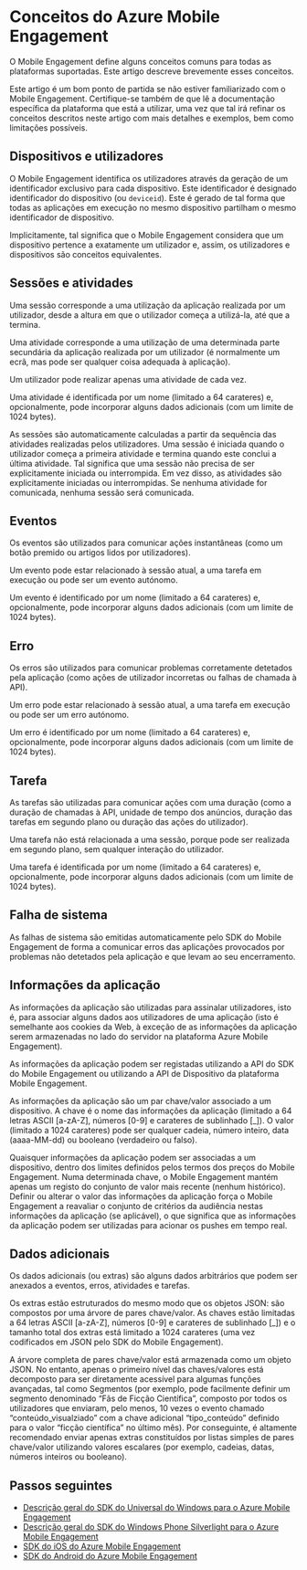 <properties
    pageTitle="Conceitos do Mobile Engagement | Microsoft Azure"
    description="Conceitos do Azure Mobile Engagement"
    services="mobile-engagement"
    documentationCenter="mobile"
    authors="piyushjo"
    manager="dwrede"
    editor="" />

<tags
    ms.service="mobile-engagement"
    ms.workload="mobile"
    ms.tgt_pltfrm="mobile-android"
    ms.devlang="na"
    ms.topic="get-started-article"
    ms.date="02/26/2016"
    ms.author="piyushjo" />

# Conceitos do Azure Mobile Engagement

O Mobile Engagement define alguns conceitos comuns para todas as plataformas suportadas. Este artigo descreve brevemente esses conceitos.

Este artigo é um bom ponto de partida se não estiver familiarizado com o Mobile Engagement. Certifique-se também de que lê a documentação específica da plataforma que está a utilizar, uma vez que tal irá refinar os conceitos descritos neste artigo com mais detalhes e exemplos, bem como limitações possíveis.

## Dispositivos e utilizadores
O Mobile Engagement identifica os utilizadores através da geração de um identificador exclusivo para cada dispositivo. Este identificador é designado identificador do dispositivo (ou `deviceid`). Este é gerado de tal forma que todas as aplicações em execução no mesmo dispositivo partilham o mesmo identificador de dispositivo.

Implicitamente, tal significa que o Mobile Engagement considera que um dispositivo pertence a exatamente um utilizador e, assim, os utilizadores e dispositivos são conceitos equivalentes.

## Sessões e atividades
Uma sessão corresponde a uma utilização da aplicação realizada por um utilizador, desde a altura em que o utilizador começa a utilizá-la, até que a termina.

Uma atividade corresponde a uma utilização de uma determinada parte secundária da aplicação realizada por um utilizador (é normalmente um ecrã, mas pode ser qualquer coisa adequada à aplicação).

Um utilizador pode realizar apenas uma atividade de cada vez.

Uma atividade é identificada por um nome (limitado a 64 carateres) e, opcionalmente, pode incorporar alguns dados adicionais (com um limite de 1024 bytes).

As sessões são automaticamente calculadas a partir da sequência das atividades realizadas pelos utilizadores. Uma sessão é iniciada quando o utilizador começa a primeira atividade e termina quando este conclui a última atividade. Tal significa que uma sessão não precisa de ser explicitamente iniciada ou interrompida. Em vez disso, as atividades são explicitamente iniciadas ou interrompidas. Se nenhuma atividade for comunicada, nenhuma sessão será comunicada.

## Eventos
Os eventos são utilizados para comunicar ações instantâneas (como um botão premido ou artigos lidos por utilizadores).

Um evento pode estar relacionado à sessão atual, a uma tarefa em execução ou pode ser um evento autónomo.

Um evento é identificado por um nome (limitado a 64 carateres) e, opcionalmente, pode incorporar alguns dados adicionais (com um limite de 1024 bytes).

## Erro
Os erros são utilizados para comunicar problemas corretamente detetados pela aplicação (como ações de utilizador incorretas ou falhas de chamada à API).

Um erro pode estar relacionado à sessão atual, a uma tarefa em execução ou pode ser um erro autónomo.

Um erro é identificado por um nome (limitado a 64 carateres) e, opcionalmente, pode incorporar alguns dados adicionais (com um limite de 1024 bytes).

## Tarefa
As tarefas são utilizadas para comunicar ações com uma duração (como a duração de chamadas à API, unidade de tempo dos anúncios, duração das tarefas em segundo plano ou duração das ações do utilizador).

Uma tarefa não está relacionada a uma sessão, porque pode ser realizada em segundo plano, sem qualquer interação do utilizador.

Uma tarefa é identificada por um nome (limitado a 64 carateres) e, opcionalmente, pode incorporar alguns dados adicionais (com um limite de 1024 bytes).

## Falha de sistema
As falhas de sistema são emitidas automaticamente pelo SDK do Mobile Engagement de forma a comunicar erros das aplicações provocados por problemas não detetados pela aplicação e que levam ao seu encerramento.

## Informações da aplicação
As informações da aplicação são utilizadas para assinalar utilizadores, isto é, para associar alguns dados aos utilizadores de uma aplicação (isto é semelhante aos cookies da Web, à exceção de as informações da aplicação serem armazenadas no lado do servidor na plataforma Azure Mobile Engagement).

As informações da aplicação podem ser registadas utilizando a API do SDK do Mobile Engagement ou utilizando a API de Dispositivo da plataforma Mobile Engagement.

As informações da aplicação são um par chave/valor associado a um dispositivo. A chave é o nome das informações da aplicação (limitado a 64 letras ASCII [a-zA-Z], números [0-9] e carateres de sublinhado [_]). O valor (limitado a 1024 carateres) pode ser qualquer cadeia, número inteiro, data (aaaa-MM-dd) ou booleano (verdadeiro ou falso).

Quaisquer informações da aplicação podem ser associadas a um dispositivo, dentro dos limites definidos pelos termos dos preços do Mobile Engagement. Numa determinada chave, o Mobile Engagement mantém apenas um registo do conjunto de valor mais recente (nenhum histórico). Definir ou alterar o valor das informações da aplicação força o Mobile Engagement a reavaliar o conjunto de critérios da audiência nestas informações da aplicação (se aplicável), o que significa que as informações da aplicação podem ser utilizadas para acionar os pushes em tempo real.

## Dados adicionais
Os dados adicionais (ou extras) são alguns dados arbitrários que podem ser anexados a eventos, erros, atividades e tarefas.

Os extras estão estruturados do mesmo modo que os objetos JSON: são compostos por uma árvore de pares chave/valor. As chaves estão limitadas a 64 letras ASCII [a-zA-Z], números [0-9] e carateres de sublinhado [_]) e o tamanho total dos extras está limitado a 1024 carateres (uma vez codificados em JSON pelo SDK do Mobile Engagement).

A árvore completa de pares chave/valor está armazenada como um objeto JSON. No entanto, apenas o primeiro nível das chaves/valores está decomposto para ser diretamente acessível para algumas funções avançadas, tal como Segmentos (por exemplo, pode facilmente definir um segmento denominado “Fãs de Ficção Científica”, composto por todos os utilizadores que enviaram, pelo menos, 10 vezes o evento chamado “conteúdo_visualziado” com a chave adicional “tipo_conteúdo” definido para o valor “ficção científica” no último mês). Por conseguinte, é altamente recomendado enviar apenas extras constituídos por listas simples de pares chave/valor utilizando valores escalares (por exemplo, cadeias, datas, números inteiros ou booleano).

## Passos seguintes

- [Descrição geral do SDK do Universal do Windows para o Azure Mobile Engagement](mobile-engagement-windows-store-sdk-overview.md)
- [Descrição geral do SDK do Windows Phone Silverlight para o Azure Mobile Engagement](mobile-engagement-windows-phone-sdk-overview.md)
- [SDK do iOS do Azure Mobile Engagement](mobile-engagement-ios-sdk-overview.md)
- [SDK do Android do Azure Mobile Engagement](mobile-engagement-android-sdk-overview.md)



<!--HONumber=Jun16_HO2-->


